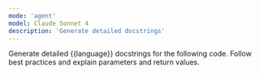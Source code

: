 ```yaml
---
mode: 'agent'
model: Claude Sonnet 4
description: 'Generate detailed docstrings'
---
```

Generate detailed {{language}} docstrings for the following code.
Follow best practices and explain parameters and return values.

